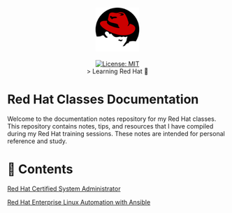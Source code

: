 <p align="center">
  <img src="_resources/images/red-hat-logo-png-transparent.png" alt="Header" width="100" height="100"><br><br>
  <a href="/LICENSEett">
    <img src="https://img.shields.io/badge/License-MIT-yellow.svg" alt="License: MIT"></a><br>
    > Learning Red Hat 🚀</a>
</p>

# Red Hat Classes Documentation

Welcome to the documentation notes repository for my Red Hat classes. This repository contains notes, tips, and resources that I have compiled during my Red Hat training sessions. These notes are intended for personal reference and study.

# :link: Contents

[Red Hat Certified System Administrator](/rhcsa/)

[Red Hat Enterprise Linux Automation with Ansible](/ansible/)

